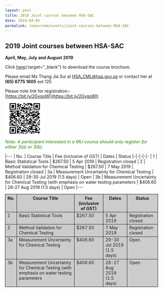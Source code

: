 ```yaml
---
layout: post
title: 2019 Joint courses between HSA-SAC
date: 2019-04-05
permalink: /newsroom/events/joint-courses-between-HSA-SAC
---
```


## 2019 Joint courses between HSA-SAC
**April, May, July and August 2019**

Click [here](/files/events/Course%20brochure%202019.pdf){:target="_blank"} to download the course brochure.
 
Please email Ms Thang Jia Sui at [HSA_CML@hsa.gov.sg](mailto:HSA_CML@hsa.gov.sg) or contact her at **(65) 6775 1605** ext 125
 
Please note link for registration:-  
[https://bit.ly/2GygoWl](https://bit.ly/2GygoWl)  
<img style="display:inline;width:130px;height:130px;" alt="QR Code" src="/images/QR%20Code.png"/>  
<span style="color:#288400;font-size:0.9rem;font-style:italic;">Note: A participant interested in a MU course should only register for either 3(a) or 3(b).</span>

|---
| No. | Course Title | Fee (inclusive of GST) |  Dates | Status
|-|-|-|-|-
| 1 | Basic Statistical Tools | $267.50 | 5 Apr 2019 | Registration closed
| 2 | Method Validation for Chemical Testing | $267.50 | 7 May 2019 | Registration closed
| 3a | Measurement Uncertainty for Chemical Testing | $406.60 | 29-30 Jul 2019 (1.5 days) | Open
| 3b | Measurement Uncertainty for Chemical Testing (with emphasis on water testing parameters | $406.60 | 26-27 Aug 2019
(1.5 days) | Open
|---

<table border="0" cellspacing="0" cellpadding="0" style="background-color:#CCCCCC;">
 <tbody>
  <tr>
   <th valign="top" style="border:1px solid black;">No.</th>
   <th valign="top" style="border:1px solid black;">Course Title</th>
   <th valign="top" style="border:1px solid black;">Fee (inclusive of GST)</th>
   <th valign="top" style="border:1px solid black;">Dates</th>
   <th valign="top" style="border:1px solid black;">Status</th>
  </tr>
  <tr>
   <td valign="top" style="border:1px solid black;">1</td>
   <td valign="top" style="border:1px solid black;">Basic Statistical Tools</td>
   <td valign="top" style="border:1px solid black;">$267.50</td>
   <td valign="top" style="border:1px solid black;">5 Apr 2019</td>
   <td valign="top" style="border:1px solid black;">Registration closed</td>
  </tr>
  <tr>
   <td valign="top" style="border:1px solid black;">2</td>
   <td valign="top" style="border:1px solid black;">Method Validation for Chemical Testing</td>
   <td valign="top" style="border:1px solid black;">$267.50</td>
   <td valign="top" style="border:1px solid black;">7 May 2019</td>
   <td valign="top" style="border:1px solid black;">Registration closed</td>
  </tr>
  <tr>
   <td valign="top" style="border:1px solid black;">3a</td>
   <td valign="top" style="border:1px solid black;">Measurement Uncertainty for Chemical Testing</td>
   <td valign="top" style="border:1px solid black;">$406.60</td>
   <td valign="top" style="border:1px solid black;">29-30 Jul 2019 (1.5 days)</td>
   <td valign="top" style="border:1px solid black;">Open</td>
  </tr>
  <tr>
   <td valign="top" style="border:1px solid black;">3b</td>
   <td valign="top" style="border:1px solid black;">Measurement Uncertainty for Chemical Testing (with emphasis on water testing parameters</td>
   <td valign="top" style="border:1px solid black;">$406.60</td>
   <td valign="top" style="border:1px solid black;">26-27 Aug 2019
(1.5 days)</td>
   <td valign="top" style="border:1px solid black;">Open</td>
  </tr>
 </tbody>
</table>
